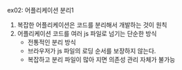 ex02: 어플리케이션 분리1

1. 복잡한 어플리케이션은 코드를 분리해서 개발하는 것이 원칙
2. 어플리케이션 코드를 여러 js 파일로 넘기는 단순한 방식
   - 전통적인 분리 방식
   - 브라우저가 js 파일의 로딩 순서를 보장하지 않는다.
   - 복잡하고 분리 파일이 많아 지면 의존성 관리 자체가 불가능
